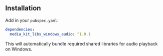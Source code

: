 ## Installation

Add in your `pubspec.yaml`:

```yaml
dependencies:
  media_kit_libs_windows_audio: ^1.0.1
```

This will automatically bundle required shared libraries for audio playback on Windows.

